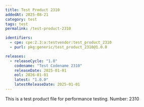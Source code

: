 ```yaml
---
title: Test Product 2310
addedAt: 2025-08-21
category: test
tags: test
permalink: /test-product-2310

identifiers:
  - cpe: cpe:2.3:a:testvendor:test_product_2310
  - purl: pkg:generic/test_product_2310@1.0.0

releases:
  - releaseCycle: "1.0"
    codename: "Test Codename 2310"
    releaseDate: 2025-01-01
    eol: 2026-01-01
    latest: "1.0.0"
    latestReleaseDate: 2025-01-01
---
```


This is a test product file for performance testing. Number: 2310
